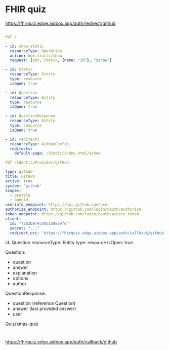 # FHIR quiz

https://fhirquiz.edge.aidbox.app/auth/redirect/github

```yaml

PUT /

- id: show-static
  resourceType: Operation
  action: box.static/show
  request: [get, Static, {name: "id"}, "$show"]

- id: Static
  resourceType: Entity
  type: resource
  isOpen: true

- id: Question
  resourceType: Entity
  type: resource
  isOpen: true

- id: QuestionResponse
  resourceType: Entity
  type: resource
  isOpen: true

- id: redirects
  resourceType: AidboxConfig
  redirects:
    default-page: /Static/index.html/$show

```


```yaml
PUT /IdentityProvider/github

type: github
title: GitHub
active: true
system: 'github'
scopes:
  - profile
  - openid
userinfo_endpoint: https://api.github.com/user
authorize_endpoint: https://github.com/login/oauth/authorize
token_endpoint: https://github.com/login/oauth/access_token
client:
  id: "72b2b974c4d51a987efd"
  secret: "..."
  redirect_uri: 'https://fhirquiz.edge.aidbox.app/auth/callback/github'
```


id: Question
resourceType: Entity
type: resource
isOpen: true


Question:
- question
- answer
- explanation
- options
- author


QuestionResponse:
- question (reference Question)
- answer (last provided answer)
- user


Quiz/xmas-quiz


# 

https://fhirquiz.edge.aidbox.app/auth/callback/github




